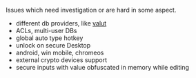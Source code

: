 Issues which need investigation or are hard in some aspect.

- different db providers, like [valut](vaultproject.io)
- ACLs, multi-user DBs
- global auto type hotkey
- unlock on secure Desktop
- android, win mobile, chromeos
- external crypto devices support
- secure inputs with value obfuscated in memory while editing